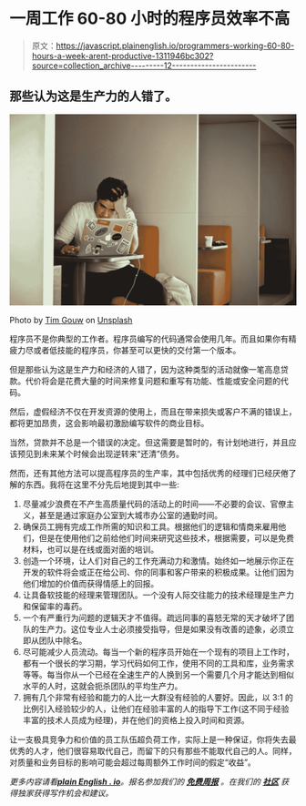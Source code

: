 # 一周工作 60-80 小时的程序员效率不高

> 原文：<https://javascript.plainenglish.io/programmers-working-60-80-hours-a-week-arent-productive-1311946bc302?source=collection_archive---------12----------------------->

## 那些认为这是生产力的人错了。

![](img/9ef6a02173a9a6aadd87f79171b1b819.png)

Photo by [Tim Gouw](https://unsplash.com/@punttim?utm_source=medium&utm_medium=referral) on [Unsplash](https://unsplash.com?utm_source=medium&utm_medium=referral)

程序员不是你典型的工作者。程序员编写的代码通常会使用几年。而且如果你有精疲力尽或者低技能的程序员，你甚至可以更快的交付第一个版本。

但是那些认为这是生产力和经济的人错了，因为这种类型的活动就像一笔高息贷款。代价将会是花费大量的时间来修复问题和重写有功能、性能或安全问题的代码。

然后，虚假经济不仅在开发资源的使用上，而且在带来损失或客户不满的错误上，都将更加昂贵，这会影响最初激励编写软件的商业目标。

当然，贷款并不总是一个错误的决定。但这需要是暂时的，有计划地进行，并且应该预见到未来某个时候会出现逆转来“还清”债务。

然而，还有其他方法可以提高程序员的生产率，其中包括优秀的经理们已经厌倦了解的东西。我将在这里不分先后地提到其中一些:

1.  尽量减少浪费在不产生高质量代码的活动上的时间——不必要的会议、官僚主义，甚至是通过家庭办公室到大城市办公室的通勤时间。
2.  确保员工拥有完成工作所需的知识和工具。根据他们的逻辑和情商来雇用他们，但是在使用他们之前给他们时间来研究这些技术，根据需要，可以是免费材料，也可以是在线或面对面的培训。
3.  创造一个环境，让人们对自己的工作充满动力和激情。始终如一地展示你正在开发的软件将会或正在给公司、你的同事和客户带来的积极成果。让他们因为他们增加的价值而获得情感上的回报。
4.  让具备软技能的经理来管理团队。一个没有人际交往能力的技术经理是生产力和保留率的毒药。
5.  一个有严重行为问题的逻辑天才不值得。疏远同事的喜怒无常的天才破坏了团队的生产力。这位专业人士必须接受指导，但是如果没有改善的迹象，必须立即从团队中除名。
6.  尽可能减少人员流动。每当一个新的程序员开始在一个现有的项目上工作时，都有一个很长的学习期，学习代码如何工作，使用不同的工具和库，业务需求等等。每当你从一个已经在全速生产的人换到另一个需要几个月才能达到相似水平的人时，这就会扼杀团队的平均生产力。
7.  拥有几个非常有经验和能力的人比一大群没有经验的人要好。因此，以 3:1 的比例引入经验较少的人，让他们在经验丰富的人的指导下工作(这不同于经验丰富的技术人员成为经理)，并在他们的资格上投入时间和资源。

让一支极具竞争力和价值的员工队伍超负荷工作，实际上是一种保证，你将失去最优秀的人才，他们很容易取代自己，而留下的只有那些不能取代自己的人。同样，对质量和业务目标的影响可能会超过每周额外工作时间的假定“收益”。

*更多内容请看*[***plain English . io***](http://plainenglish.io/)*。报名参加我们的* [***免费周报***](http://newsletter.plainenglish.io/) *。在我们的* [***社区***](https://discord.gg/GtDtUAvyhW) *获得独家获得写作机会和建议。*